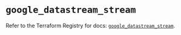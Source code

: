 # `google_datastream_stream`

Refer to the Terraform Registry for docs: [`google_datastream_stream`](https://registry.terraform.io/providers/hashicorp/google/6.49.1/docs/resources/datastream_stream).
